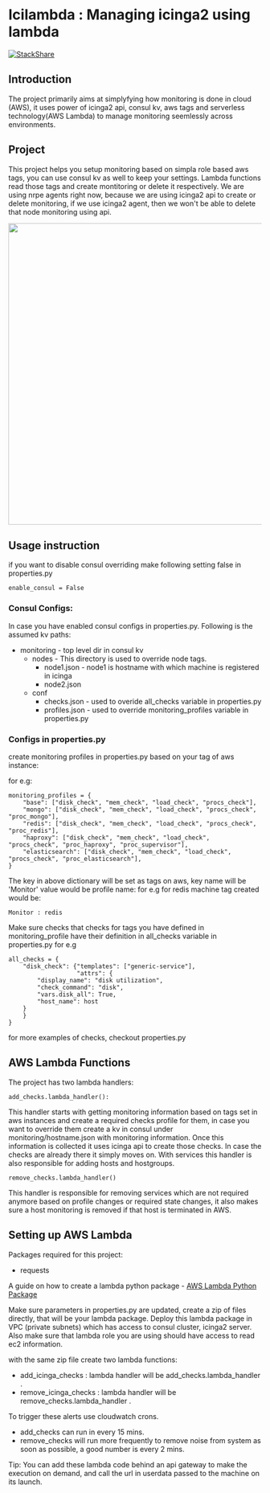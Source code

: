# Icilambda : Managing icinga2 using lambda 
[![StackShare](https://img.shields.io/badge/tech-stack-0690fa.svg?style=flat)](https://stackshare.io/dvopsway/icilambda)

## Introduction

The project primarily aims at simplyfying how monitoring is done in cloud (AWS), it uses power of icinga2 api, consul kv, aws tags and serverless technology(AWS Lambda) to manage monitoring seemlessly across environments.

## Project

This project helps you setup monitoring based on simpla role based aws tags, you can use consul kv as well to keep your settings. Lambda functions read those tags and create montitoring or delete it respectively. We are using nrpe agents right now, because we are using icinga2 api to create or delete monitoring, if we use icinga2 agent, then we won't be able to delete that node monitoring using api.

<p align="center">
  <img width="720" height="600" src="https://raw.githubusercontent.com/dvopsway/icilambda/master/Flow%20Chart.png">
</p>

## Usage instruction


if you want to disable consul overriding make following setting false in properties.py

```
enable_consul = False
```

### Consul Configs:

In case you have enabled consul configs in properties.py. Following is the assumed kv paths:

- monitoring - top level dir in consul kv
  - nodes - This directory is used to override node tags.
    - node1.json - node1 is hostname with which machine is registered in icinga
    - node2.json 
  - conf
    - checks.json - used to overide all_checks variable in properties.py
    - profiles.json - used to override monitoring_profiles variable in properties.py
    
### Configs in properties.py

create monitoring profiles in properties.py based on your tag of aws instance:

for e.g:
```
monitoring_profiles = {
    "base": ["disk_check", "mem_check", "load_check", "procs_check"],
    "mongo": ["disk_check", "mem_check", "load_check", "procs_check", "proc_mongo"],
    "redis": ["disk_check", "mem_check", "load_check", "procs_check", "proc_redis"],
    "haproxy": ["disk_check", "mem_check", "load_check", "procs_check", "proc_haproxy", "proc_supervisor"],
    "elasticsearch": ["disk_check", "mem_check", "load_check", "procs_check", "proc_elasticsearch"],
}
```
The key in above dictionary will be set as tags on aws, key name will be 'Monitor' value would be profile name: for e.g for redis machine tag created would be:
```
Monitor : redis
```

Make sure checks that checks for tags you have defined in monitoring_profile have their definition in all_checks variable in properties.py
for e.g
```
all_checks = {
    "disk_check": {"templates": ["generic-service"],
                   "attrs": {
        "display_name": "disk utilization",
        "check_command": "disk",
        "vars.disk_all": True,
        "host_name": host
    }
    }
}
```
for more examples of checks, checkout properties.py


## AWS Lambda Functions 

The project has two lambda handlers:

```
add_checks.lambda_handler():
```

This handler starts with getting monitoring information based on tags set in aws instances and create a required checks profile for them, in case you want to override them create a kv in consul under monitoring/hostname.json with monitoring information. Once this information is collected it uses icinga api to create those checks. In case the checks are already there it simply moves on. With services this handler is also responsible for adding hosts and hostgroups. 

```
remove_checks.lambda_handler()
```

This handler is responsible for removing services which are not required anymore based on profile changes or required state changes, it also makes sure a host monitoring is removed if that host is terminated in AWS.

## Setting up AWS Lambda

Packages required for this project:
  - requests

A guide on how to create a lambda python package - [AWS Lambda Python Package](http://docs.aws.amazon.com/lambda/latest/dg/lambda-python-how-to-create-deployment-package.html)
  
Make sure parameters in properties.py are updated, create a zip of files directly, that will be your lambda package. Deploy this lambda package in VPC (private subnets) which has access to consul cluster, icinga2 server. Also make sure that lambda role you are using should have access to read ec2 information. 

with the same zip file create two lambda functions:
- add_icinga_checks : lambda handler will be add_checks.lambda_handler .
- remove_icinga_checks : lambda handler will be remove_checks.lambda_handler .

To trigger these alerts use cloudwatch crons. 
- add_checks can run in every 15 mins.
- remove_checks will run more frequently to remove noise from system as soon as possible, a good number is every 2 mins.

Tip:
You can add these lambda code behind an api gateway to make the execution on demand, and call the url in userdata passed to the machine on its launch.
